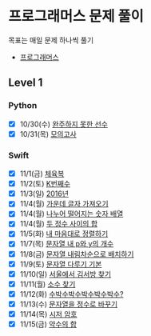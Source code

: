 # 프로그래머스 문제 풀이
목표는 매일 문제 하나씩 풀기  
* [프로그래머스](https://www.programmers.co.kr)

## Level 1
### Python
- [x] 10/30(수) [완주하지 못한 선수](https://www.notion.so/taegeon/10-30-10cd6f7f33b441b3b2477e015482931d)
- [x] 10/31(목) [모의고사](https://www.notion.so/taegeon/10-31-febc5551abb442fa92358a44a0465177)

### Swift
- [x] 11/1(금) [체육복](https://www.notion.so/taegeon/11-1-813bc59d6d0142b9b2ed883d19a59588)
- [x] 11/2(토) [K번째수](https://www.notion.so/taegeon/11-2-K-753cbb726f07446c834d62a888353790)
- [x] 11/3(일) [2016년](https://www.notion.so/taegeon/11-3-2016-6a4adf3fa4834564bdb5e1079fb779b0)
- [x] 11/4(월) [가운데 글자 가져오기](https://www.notion.so/taegeon/11-4-5f6e0590ebd54cae8d217775a7039e4a)
- [x] 11/4(월) [나누어 떨어지는 숫자 배열](https://www.notion.so/taegeon/11-4-693d7d6fbb064418bff2a2f62322ff55)
- [x] 11/4(월) [두 정수 사이의 합](https://www.notion.so/taegeon/11-4-52b9fc96b7024819904a362f3741b77a)
- [x] 11/5(화) [내 마음대로 정렬하기](https://www.notion.so/taegeon/11-5-a96f1954c7af47caa91674f1ee7c5d2e)
- [x] 11/7(목) [문자열 내 p와 y의 개수](https://www.notion.so/taegeon/11-7-p-y-cc3c67c3b0d34e66ac3a0b25febe3a3b)
- [x] 11/8(금) [문자열 내림차순으로 배치하기](https://www.notion.so/taegeon/11-8-06df504b8eed4fc78fea54f9bcb355e8)
- [x] 11/9(토) [문자열 다루기 기본](https://www.notion.so/taegeon/11-9-23c3d01f027a4233a358bd6478eda56a)
- [x] 11/10(일) [서울에서 김서방 찾기](https://www.notion.so/taegeon/11-10-3b7d273106e44a07bdefb6514b11857a)
- [x] 11/11(월) [소수 찾기](https://www.notion.so/taegeon/11-11-a412411d2ac042e38461a98617e1f66f)
- [x] 11/12(화) [수박수박수박수박수박수?](https://www.notion.so/taegeon/11-12-4b00255fb8eb47be805d3e35fbac7ddc)
- [x] 11/13(수) [문자열을 정수로 바꾸기](https://www.notion.so/taegeon/11-13-8b6f623b4784493baab8c3353665d454)
- [x] 11/14(목) [시저 암호](https://www.notion.so/taegeon/11-14-b57c9c47dafc4a8f9e6b81fd230f5862)
- [x] 11/15(금) [약수의 합](https://www.notion.so/taegeon/11-15-09f71eeb471344a9b1eaf56adb961bce)

